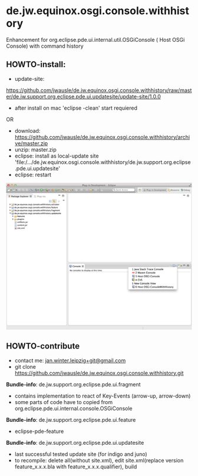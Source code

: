 de.jw.equinox.osgi.console.withhistory
======================================

Enhancement for org.eclipse.pde.ui.internal.util.OSGiConsole ( Host OSGi Console) with command history


## HOWTO-install:
- update-site: 

https://github.com/jwausle/de.jw.equinox.osgi.console.withhistory/raw/master/de.jw.support.org.eclipse.pde.ui.updatesite/update-site/1.0.0

- after install on mac 'eclipse -clean' start requiered 

OR

- download: https://github.com/jwausle/de.jw.equinox.osgi.console.withhistory/archive/master.zip
- unzip: master.zip
- eclipse: install as local-update site 'file:/.../de.jw.equinox.osgi.console.withhistory/de.jw.support.org.eclipse.pde.ui.updatesite'
- eclipse: restart 

![show console/select-first-arrow-down-from-console-toolbar and find 'Host OSGiConsoleWithHistory' beside 'Host OSGiConsole'](https://github.com/jwausle/de.jw.equinox.osgi.console.withhistory/raw/master/img/screenshot-successful-installation.png)

## HOWTO-contribute
- contact me: jan.winter.leipzig+git@gmail.com
- git clone https://github.com/jwausle/de.jw.equinox.osgi.console.withhistory.git


**Bundle-info**: de.jw.support.org.eclipse.pde.ui.fragment
- contains implementation to react of Key-Events (arrow-up, arrow-down)
- some parts of code have to copied from org.eclipse.pde.ui.internal.console.OSGiConsole 

**Bundle-info**: de.jw.support.org.eclipse.pde.ui.feature
- eclipse-pde-feature 

**Bundle-info**: de.jw.support.org.eclipse.pde.ui.updatesite
- last successful tested update site (for indigo and juno)
- to recompile: delete all(without site.xml), edit site.xml(replace version feature_x.x.x.bla with feature_x.x.x.qualifier), build
